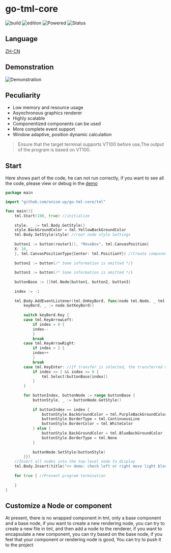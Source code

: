 # go-tml-core


![build](https://img.shields.io/badge/build-passing-green)
![edition](https://img.shields.io/badge/edition-v0.0.2-orange)
![Powered](https://img.shields.io/badge/Powered%20by-onism-blue)
![Status](https://img.shields.io/badge/Status-Test%20phase-red)

## Language
[ZH-CN](/README_ZH_CN.md)

## Demonstration
![Demonstration](https://raw.githubusercontent.com/onism-up/go-tml-core/main/static/medium/demo.gif)

## Peculiarity
- Low memory and resource usage
- Asynchronous graphics renderer
- Highly scalable
- Componentized components can be used
- More complete event support
- Window adaptive, position dynamic calculation

> Ensure that the target terminal supports VT100 before use,The output of the program is based on VT100.
## Start
Here shows part of the code, he can not run correctly, if you want to see all the code, please view or debug in the [demo](github.com/onism-up/go-tml-core/tree/main/demo)
```go
package main

import "github.com/onism-up/go-tml-core/tml"

func main(){
    tml.Start(100, true) //initialize
    
    style, _ := tml.Body.GetStyle()
    style.BackGroundColor = tml.YellowBackGroundColor
	tml.Body.SetStyle(style) //root node style Settings
    
    button1 := button(router1(), "MoveBox", tml.CanvasPosition{
    X: 10,
    }, tml.CanvasPositionType{Center: tml.PositionY}) //Create component
    
    button2 := button(/* Some information is omitted */)
    
    button3 := button(/* Some information is omitted */)
    
    buttonBase := []tml.Node{button1, button2, button3}
    
    index := -1
	
    tml.Body.AddEventListener(tml.OnKeyBord, func(node tml.Node, _ tml.Node) { //Listening event
        keyBord, _ := node.GetKeyBord()
        
        switch keyBord.Key {
        case tml.KeyArrowLeft:
            if index > 0 {
            index--
            }
            break   
        case tml.KeyArrowRight:
            if index < 2 {
            index++
            }
            break
        case tml.KeyEnter: //If transfer is selected, the transferred node will continue to listen for keyboard events
            if index <= 2 && index >= 0 {
                tml.Select(buttonBase[index])
            }
        }
        
        for buttonIndex, buttonNode := range buttonBase {
            buttonStyle, _ := buttonNode.GetStyle()
            
            if buttonIndex == index {
                buttonStyle.BackGroundColor = tml.PurpleBackGroundColor
                buttonStyle.BorderType = tml.ContinuousLine
                buttonStyle.BorderColor = tml.WhiteColor
            } else {
                buttonStyle.BackGroundColor = tml.BlueBackGroundColor
                buttonStyle.BorderType = tml.None
            }
            
            buttonNode.SetStyle(buttonStyle)
        }})
	//Insert all nodes into the top-level node to display
    tml.Body.Insert(title("<< demo: check left or right move light block >>"), button1, button2, button3)
	
    for true { //Prevent program termination
		
    }
}
```
## Customize a Node or component
At present, there is no wrapped component in tml, only a base component and a base node, if you want to create a new rendering node, you can try to create a new file in tml, and then add a node to the renderer, if you want to encapsulate a new component, you can try based on the base node, if you feel that your component or rendering node is good, You can try to push it to the project
